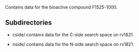 Contains data for the bioactive compound F1525-1000.

## Subdirectories

- cside/ contains data for the C-side search space on rv1821.

- nside/ contains data for the N-side search space on rv1821.

